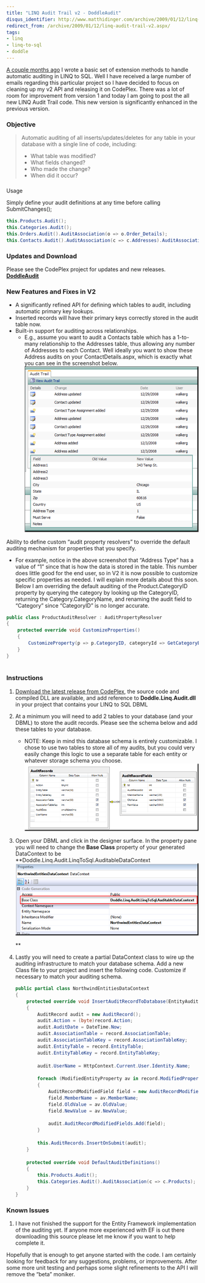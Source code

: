 ```yaml
---
title: "LINQ Audit Trail v2 - DoddleAudit"
disqus_identifier: http://www.matthidinger.com/archive/2009/01/12/linq-audit-trail-v2.aspx
redirect_from: /archive/2009/01/12/linq-audit-trail-v2.aspx/
tags: 
- linq
- linq-to-sql
- doddle
---
```

[A couple months ago](http://www.matthidinger.com/archive/2008/05/08/linq-to-sql-audit-trail.aspx) I wrote a basic set of extension methods to handle automatic auditing in LINQ to SQL. Well I have received a large number of emails regarding this particular project so I have decided to focus on cleaning up my v2 API and releasing it on CodePlex. There was a lot of room for improvement from version 1 and today I am going to post the all new LINQ Audit Trail code. This new version is significantly enhanced in the previous version.

### Objective

> Automatic auditing of all inserts/updates/deletes for any table in your database with a single line of code, including:
>
> -   What table was modified?
> -   What fields changed?
> -   Who made the change?
> -   When did it occur?

### 
Usage

Simply define your audit definitions at any time before calling SubmitChanges();

```csharp
this.Products.Audit();
this.Categories.Audit();
this.Orders.Audit().AuditAssociation(o => o.Order_Details);
this.Contacts.Audit().AuditAssociation(c => c.Addresses).AuditAssociation(c => c.PhoneNumbers);
```

### Updates and Download

Please see the CodePlex project for updates and new releases. **[DoddleAudit](http://www.codeplex.com/DoddleAudit)**

### New Features and Fixes in V2

-   A significantly refined API for defining which tables to audit, including automatic primary key lookups.
-   Inserted records will have their primary keys correctly stored in the audit table now.
-   Built-in support for auditing across relationships.
    -   E.g., assume you want to audit a Contacts table which has a 1-to-many relationship to the Addresses table, thus allowing any number of Addresses to each Contact. Well ideally you want to show these Address audits on your ContactDetails.aspx, which is exactly what you can see in the screenshot below. 
        ![](/images/subtext-content/LINQAuditTrailv2_B491/image_thumb.png)


Ability to define custom “audit property resolvers” to override the default auditing mechanism for properties that you specify.

-   For example, notice in the above screenshot that “Address Type” has a value of “1” since that is how the data is stored in the table. This number does little good for the end user, so in V2 it is now possible to customize specific properties as needed. I will explain more details about this soon. Below I am overriding the default auditing of the Product.CategoryID property by querying the category by looking up the CategoryID, returning the Category.CategoryName, and renaming the audit field to “Category” since “CategoryID” is no longer accurate.

```csharp
public class ProductAuditResolver : AuditPropertyResolver
{
    protected override void CustomizeProperties()
    {
        CustomizeProperty(p => p.CategoryID, categoryId => GetCategoryByID(cid).CategoryName, "Category");
    }
}   
   
```

### 

### Instructions

1.  [Download the latest release from CodePlex](http://www.codeplex.com/doddleaudit), the source code and compiled DLL are available, and add reference to **Doddle.Linq.Audit.dll** in your project that contains your LINQ to SQL DBML
2.  At a minimum you will need to add 2 tables to your database (and your DBML) to store the audit records. Please see the schema below and add these tables to your database.
    -   NOTE: Keep in mind this database schema is entirely customizable. I chose to use two tables to store all of my audits, but you could very easily change this logic to use a separate table for each entity or whatever storage schema you choose.  
        ![](/images/subtext-content/LINQAuditTrailv2_B491/image_thumb_3.png)


3.  Open your DBML and click in the designer surface. In the property pane you will need to change the **Base Class** property of your generated DataContext to be **Doddle.Linq.Audit.LinqToSql.AuditableDataContext 
    ![](/images/subtext-content/LINQAuditTrailv2_B491/image_thumb_4.png)

    **
4.  Lastly you will need to create a partial DataContext class to wire up the auditing infrastructure to match your database schema. Add a new Class file to your project and insert the following code. Customize if necessary to match your auditing schema.
    [](http://11011.net/software/vspaste)[](http://11011.net/software/vspaste)

    ```csharp
    public partial class NorthwindEntitiesDataContext
    {
        protected override void InsertAuditRecordToDatabase(EntityAuditRecord record)
        {
            AuditRecord audit = new AuditRecord();
            audit.Action = (byte)record.Action;
            audit.AuditDate = DateTime.Now;
            audit.AssociationTable = record.AssociationTable;
            audit.AssociationTableKey = record.AssociationTableKey;
            audit.EntityTable = record.EntityTable;
            audit.EntityTableKey = record.EntityTableKey;

            audit.UserName = HttpContext.Current.User.Identity.Name;

            foreach (ModifiedEntityProperty av in record.ModifiedProperties)
            {
                AuditRecordModifiedField field = new AuditRecordModifiedField();
                field.MemberName = av.MemberName;
                field.OldValue = av.OldValue;
                field.NewValue = av.NewValue;

                audit.AuditRecordModifiedFields.Add(field);
            }

            this.AuditRecords.InsertOnSubmit(audit);
        }

        protected override void DefaultAuditDefinitions()
        {
            this.Products.Audit();
            this.Categories.Audit().AuditAssociation(c => c.Products);
        }
    }
    ```

### Known Issues

1.  I have not finished the support for the Entity Framework implementation of the auditing yet. If anyone more experienced with EF is out there downloading this source please let me know if you want to help complete it.

Hopefully that is enough to get anyone started with the code. I am certainly looking for feedback for any suggestions, problems, or improvements. After some more unit testing and perhaps some slight refinements to the API I will remove the “beta” moniker.



